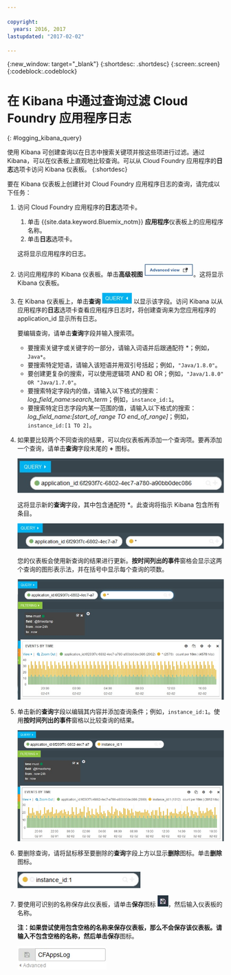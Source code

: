 ```yaml
---

copyright:
  years: 2016, 2017
lastupdated: "2017-02-02"

---
```



<!-- Common attributes used in the template are defined as follows: -->
{:new_window: target="_blank"}
{:shortdesc: .shortdesc}
{:screen:.screen}
{:codeblock:.codeblock}


# 在 Kibana 中通过查询过滤 Cloud Foundry 应用程序日志
<!-- for example, Uploading your data -->
{: #logging_kibana_query}
<!-- Provide an appropriate ID above -->

<!-- The short description section should include a sentence describing why this task is needed. For search engine optimization, include the service long name and "Bluemix". For example: -->

使用 Kibana 可创建查询以在日志中搜索关键项并按这些项进行过滤。通过 Kibana，可以在仪表板上直观地比较查询。可以从 Cloud Foundry 应用程序的**日志**选项卡访问 Kibana 仪表板。
{:shortdesc}

<!-- Include a sentence to briefly introduce the steps/subtopics. Example: -->
要在 Kibana 仪表板上创建针对 Cloud Foundry 应用程序日志的查询，请完成以下任务：

1. 访问 Cloud Foundry 应用程序的**日志**选项卡。 

    1. 单击 {{site.data.keyword.Bluemix_notm}} **应用程序**仪表板上的应用程序名称。
    2. 单击**日志**选项卡。 
    
    这将显示应用程序的日志。

2. 访问应用程序的 Kibana 仪表板。单击**高级视图** ![“高级视图”链接](images/logging_advanced_view.jpg)。这将显示 Kibana 仪表板。

3. 在 Kibana 仪表板上，单击**查询** ![“查询”图标](images/logging_query.jpg) 以显示该字段。访问 Kibana 以从应用程序的**日志**选项卡查看应用程序日志时，将创建查询来为您应用程序的 application_id 显示所有日志。
	
    要编辑查询，请单击**查询**字段并输入搜索项。

    * 要搜索关键字或关键字的一部分，请输入词语并后跟通配符 \*；例如，`Java*`。 
	* 要搜索特定短语，请输入该短语并用双引号括起；例如，`"Java/1.8.0"`。
	* 要创建更复杂的搜索，可以使用逻辑项 AND 和 OR；例如，`"Java/1.8.0" OR "Java/1.7.0"`。
	* 要搜索特定字段内的值，请输入以下格式的搜索：*log_field_name:search_term*；例如，`instance_id:1`。
	* 要搜索特定日志字段内某一范围的值，请输入以下格式的搜索：*log_field_name:[start_of_range TO end_of_range]*；例如，`instance_id:[1 TO 2]`。

4. 如果要比较两个不同查询的结果，可以向仪表板再添加一个查询项。要再添加一个查询，请单击**查询**字段末尾的 **+** 图标。

    ![“查询”字段](images/logging_query_field.jpg)
	
    这将显示新的**查询**字段，其中包含通配符 \*。此查询将指示 Kibana 包含所有条目。
	
    ![另一个“查询”字段](images/logging_additional_query_field.jpg)
	
    您的仪表板会使用新查询的结果进行更新。**按时间列出的事件**窗格会显示这两个查询的图形表示法，并在括号中显示每个查询的项数。 
	
    ![显示这两个查询的图形的仪表板](images/logging_dashboard_queries.jpg)
	
5. 单击新的**查询**字段以编辑其内容并添加查询条件；例如，`instance_id:1`。使用**按时间列出的事件**窗格以比较查询的结果。

    ![显示这两个查询的图形的仪表板](images/logging_dashboard_queries2.jpg)

6. 要删除查询，请将鼠标移至要删除的**查询**字段上方以显示**删除**图标。单击**删除**图标。

    ![具有“删除”图标的“查询”字段](images/logging_delete_query.jpg)

7. 要使用可识别的名称保存此仪表板，请单击**保存**图标 ![“保存”图标](images/logging_save.jpg)，然后输入仪表板的名称。 

    **注：**如果尝试使用包含空格的名称来保存仪表板，那么不会保存该仪表板。请输入不包含空格的名称，然后单击**保存**图标。

    ![保存仪表板名称](images/logging_save_dashboard.jpg)


